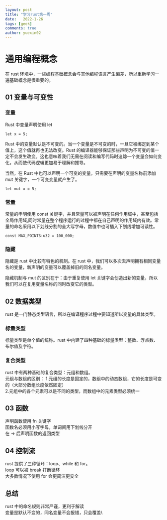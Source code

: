```yaml
---
layout: post
title: "学习rust第一周"
date:   2022-1-26
tags: [geek]
comments: true
author: yuexin02
---
```

# 通用编程概念

在 rust 环境中，一些编程基础概念会与其他编程语言产生偏差，所以重新学习一遍基础概念是很重要的。

## 01 变量与可变性
### 变量

Rust 中变量声明使用 let

```
let x = 5;
```
Rust 中的变量默认是不可变的。当一个变量是不可变的时，一旦它被绑定到某个值上，这个值就再也无法改变。Rust 的编译器能够保证那些声明为不可变的值一定不会发生改变。这也意味着我们无需在阅读和编写代码时追踪一个变量会如何变化，从而使代码逻辑更加易于理解和推导。

当然，在 Rust 中也可以声明一个可变的变量。只需要在声明的变量名称前添加 mut 关键字，一个可变变量就产生了。

```
let mut x = 5;
```
### 常量

常量的申明使用 const 关键字，并且常量可以被声明在任何作用域中，甚至包括全局作用域,同时常量在整个程序运行的过程中都在自己声明的作用域内有效。常量的命名采用以下划线分割的全大写字母，数值中也可插入下划线增加可读性。

```
const MAX_POINTS:u32 = 100_000;
```
### 隐藏

隐藏是 rust 中比较有特色的机制。在 rust 中，我们可以多次去声明拥有相同变量名的变量，新声明的变量可以覆盖掉旧的同名变量。

隐藏机制与 mut 的区别在于：由于重复使用 let 关键字会创造出新的变量，所以我们可以在复用变量名称的同时改变它的类型。

## 02 数据类型
rust 是一门静态类型语言，所以在编译程序过程中要知道所以变量的具体类型。
### 标量类型
标量类型是单个值的统称。rust 中内建了四种基础的标量类型：整数、浮点数、布尔值及字符。
### 复合类型
rust 中有两种基础的复合类型：元组和数组。\
元组与数组的区别：
1.元组的长度是固定的，数组中的动态数组，它的长度是可变的（大部分数组长度依然固定）\
2.元组中的各个元素可以是不同的类型，而数组中的元素类型必须统一
## 03 函数
声明函数使用 fn 关键字\
函数名必须用小写字母，单词间用下划线分开\
在 -> 后声明函数的返回类型
## 04 控制流
rust 提供了三种循环：loop、while 和 for。\
loop 可以被 break 打断循环\
大多数情况下使用 for 会更简洁更安全
## 总结
rust 中的命名规则非常严谨，更利于解读\
变量是默认不变的，同名变量不会报错，只会覆盖\